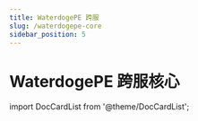 ```yaml
---
title: WaterdogePE 跨服
slug: /waterdogepe-core
sidebar_position: 5
---
```


# WaterdogePE 跨服核心

import DocCardList from '@theme/DocCardList';

<DocCardList />
